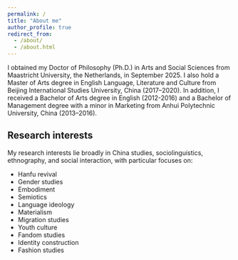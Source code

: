 ```yaml
---
permalink: /
title: "About me"
author_profile: true
redirect_from: 
  - /about/
  - /about.html
---
```

I obtained my Doctor of Philosophy (Ph.D.) in Arts and Social Sciences from Maastricht University, the Netherlands, in September 2025. I also hold a Master of Arts degree in English Language, Literature and Culture from Beijing International Studies University, China (2017–2020). In addition, I received a Bachelor of Arts degree in English (2012-2016) and a Bachelor of Management degree with a minor in Marketing from Anhui Polytechnic University, China (2013–2016).

## Research interests

My research interests lie broadly in China studies, sociolinguistics, ethnography, and social interaction, with particular focuses on:

- Hanfu revival
- Gender studies
- Embodiment
- Semiotics
- Language ideology
- Materialism
- Migration studies
- Youth culture
- Fandom studies
- Identity construction
- Fashion studies



